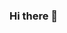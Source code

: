 ### Hi there 👋

<!--
**yoona-J/yoona-J** is a ✨ _special_ ✨ repository because its `README.md` (this file) appears on your GitHub profile.

Here are some ideas to get you started:

- 🔭 I’m currently working on ...
- 🌱 I’m currently learning ...
- 👯 I’m looking to collaborate on ...
- 🤔 I’m looking for help with ...
- 💬 Ask me about ...
- 📫 How to reach me: ...
- 😄 Pronouns: ...
- ⚡ Fun fact: ...
-->

<!-- ![yoona-J's GitHub stats](https://github-readme-stats.vercel.app/api?username=yoona-J&show_icons=true&theme=github_dark) 
[![Top Langs](https://github-readme-stats.vercel.app/api/top-langs/?username=yoona-J&layout=compact&theme=github_dark&langs_count=4)](https://github.com/anuraghazra/github-readme-stats) -->
